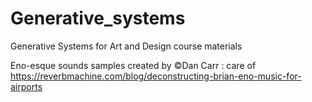 # Generative_systems
Generative Systems for Art and Design course materials
 

 Eno-esque sounds samples created by
 ©Dan Carr : care of https://reverbmachine.com/blog/deconstructing-brian-eno-music-for-airports